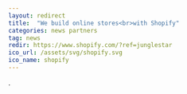 ```yaml
---
layout: redirect
title:  "We build online stores<br>with Shopify"
categories: news partners
tag: news
redir: https://www.shopify.com/?ref=junglestar
ico_url: /assets/svg/shopify.svg
ico_name: shopify
---
```

.
